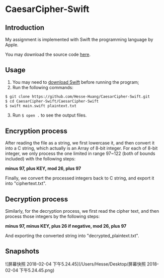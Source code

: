 # CaesarCipher-Swift  

## Introduction

My assignment is implemented with Swift the programming language by Apple. 

You may download the source code [here](https://github.com/Hesse-Huang/CaesarCipher-Swift).



## Usage

1. You may need to [download Swift](https://swift.org/download/) before running the program;
2. Run the following commands:


```sh
$ git clone https://github.com/Hesse-Huang/CaesarCipher-Swift.git
$ cd CaesarCipher-Swift/CaesarCipher-Swift
$ swift main.swift plaintext.txt
```

3. Run `$ open .`  to see the output files.



## Encryption process

After reading the file as a string, we first lowercase it, and then convert it into a C string, which actually is an Array of 8-bit integer. For each of 8-bit integer, we only process the one limited in range 97~122 (both of bounds included) with the following steps: 

**minus 97, plus KEY, mod 26, plus 97**

Finally, we convert the processed integers back to C string, and export it into "ciphertext.txt".



## Decryption process

Similarly, for the decryption process, we first read the cipher text, and then process those integers by the following steps:

**minus 97, minus KEY, plus 26 if negative, mod 26, plus 97**

And exporting the converted string into "decrypted_plaintext.txt".



## Snapshots 

![屏幕快照 2018-02-04 下午5.24.45](/Users/Hesse/Desktop/屏幕快照 2018-02-04 下午5.24.45.png)
